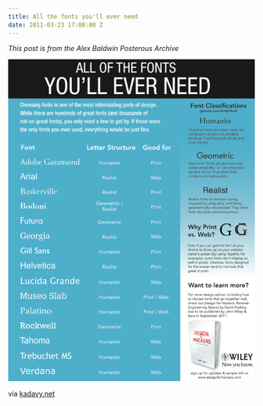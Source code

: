 ```yaml
---
title: All the fonts you'll ever need
date: 2011-03-23 17:08:00 Z
---
```


*This post is from the Alex Baldwin Posterous Archive*

![All the fonts you'll ever need](/images/kadavy-all-the-fonts.png)

via [kadavy.net](http://kadavy.net)
